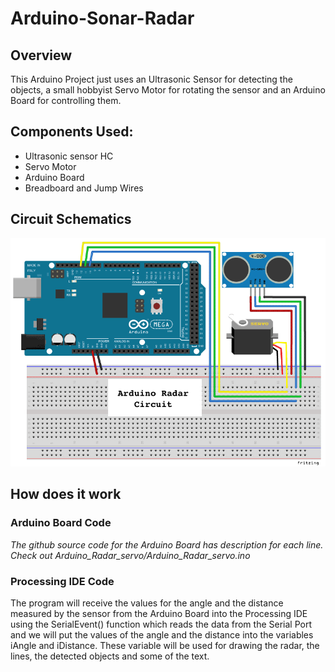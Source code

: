 # Arduino-Sonar-Radar
## Overview
This Arduino Project just uses an Ultrasonic Sensor for detecting the objects, a small hobbyist Servo Motor for rotating the sensor and an Arduino Board for controlling them. 

## Components Used:
* Ultrasonic sensor HC
* Servo Motor
* Arduino Board
* Breadboard and Jump Wires

## Circuit Schematics

![alt text][circuit]

[circuit]: https://github.com/yashgoenka/Arduino-Sonar-Radar/blob/master/Arduino%20Radar%20Circuit%20Github.png

## How does it work

### Arduino Board Code
*The github source code for the Arduino Board has description for each line.*
*Check out Arduino_Radar_servo/Arduino_Radar_servo.ino*

### Processing IDE Code
The program will receive the values for the angle and the distance measured by the sensor from the Arduino Board into the Processing IDE using the SerialEvent() function which reads the data from the Serial Port and we will put the values of the angle and the distance into the variables iAngle and iDistance. These variable will be used for drawing the radar, the lines, the detected objects and some of the text.

